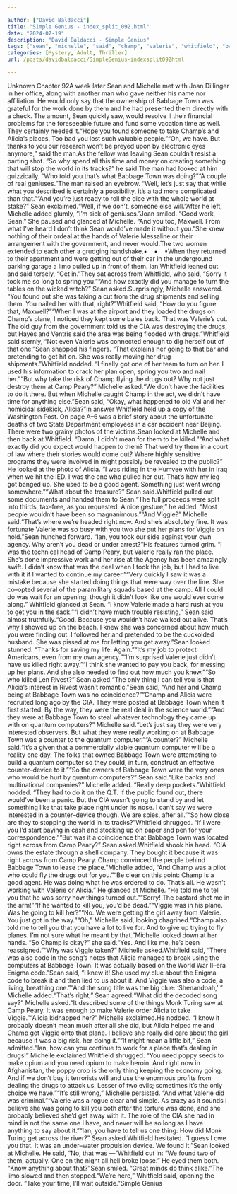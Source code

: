 ```yaml
---

author: ["David Baldacci"]
title: "Simple Genius - index_split_092.html"
date: "2024-07-19"
description: "David Baldacci - Simple Genius"
tags: ["sean", "michelle", "said", "champ", "valerie", "whitfield", "babbage", "town", "alicia", "would", "drug", "right", "one", "two", "get", "say", "looked", "camp", "viggie", "thing", "found", "take", "u", "cia", "going"]
categories: [Mystery, Adult, Thriller]
url: /posts/davidbaldacci/SimpleGenius-indexsplit092html

---
```



Unknown
Chapter 92A week later Sean and Michelle met with Joan Dillinger in her office, along with another man who gave neither his name nor affiliation. He would only say that the ownership of Babbage Town was grateful for the work done by them and he had presented them directly with a check. The amount, Sean quickly saw, would resolve ll their financial problems for the foreseeable future and fund some vacation time as well. They certainly needed it.“Hope you found someone to take Champ’s and Alicia’s places. Too bad you lost such valuable people.”“Oh, we have. But thanks to you our research won’t be preyed upon by electronic eyes anymore,” said the man.As the fellow was leaving Sean couldn’t resist a parting shot. “So why spend all this time and money on creating something that will stop the world in its tracks?” he said.The man had looked at him quizzically. “Who told you that’s what Babbage Town was doing?”“A couple of real geniuses.”The man raised an eyebrow. “Well, let’s just say that while what you described is certainly a possibility, it’s a tad more complicated than that.”“And you’re just ready to roll the dice with the whole world at stake?” Sean exclaimed.“Well, if we don’t, someone else will.”After he left, Michelle added glumly, “I’m sick of geniuses.”Joan smiled. “Good work, Sean.” She paused and glanced at Michelle. “And you too, Maxwell. From what I’ve heard I don’t think Sean would’ve made it without you.”She knew nothing of their ordeal at the hands of Valerie Messaline or their arrangement with the government, and never would.The two women extended to each other a grudging handshake.•    •    •When they returned to their apartment and were getting out of their car in the underground parking garage a limo pulled up in front of them. Ian Whitfield leaned out and said tersely, “Get in.”They sat across from Whitfield, who said, “Sorry it took me so long to spring you.”“And how exactly did you manage to turn the tables on the wicked witch?” Sean asked.Surprisingly, Michelle answered. “You found out she was taking a cut from the drug shipments and selling them. You nailed her with that, right?”Whitfield said, “How do you figure that, Maxwell?”“When I was at the airport and they loaded the drugs on Champ’s plane, I noticed they kept some bales back. That was Valerie’s cut. The old guy from the government told us the CIA was destroying the drugs, but Hayes and Ventris said the area was being flooded with drugs.”Whitfield said sternly, “Not even Valerie was connected enough to dig herself out of that one.”Sean snapped his fingers. “That explains her going to that bar and pretending to get hit on. She was really moving her drug shipments.”Whitfield nodded. “I finally got one of her team to turn on her. I used his information to crack her plan open, spring you two and nail her.”“But why take the risk of Champ flying the drugs out? Why not just destroy them at Camp Peary?” Michelle asked.“We don’t have the facilities to do it there. But when Michelle caught Champ in the act, we didn’t have time for anything else.”Sean said, “Okay, what happened to old Val and her homicidal sidekick, Alicia?”In answer Whitfield held up a copy of the Washington Post. On page A–6 was a brief story about the unfortunate deaths of two State Department employees in a car accident near Beijing. There were two grainy photos of the victims.Sean looked at Michelle and then back at Whitfield. “Damn, I didn’t mean for them to be killed.”“And what exactly did you expect would happen to them? That we’d try them in a court of law where their stories would come out? Where highly sensitive programs they were involved in might possibly be revealed to the public?” He looked at the photo of Alicia. “I was riding in the Humvee with her in Iraq when we hit the IED. I was the one who pulled her out. That’s how my leg got banged up. She used to be a good agent. Something just went wrong somewhere.”“What about the treasure?” Sean said.Whitfield pulled out some documents and handed them to Sean.“The full proceeds were split into thirds, tax–free, as you requested. A nice gesture,” he added. “Most people wouldn’t have been so magnanimous.”“And Viggie?” Michelle said.“That’s where we’re headed right now. And she’s absolutely fine. It was fortunate Valerie was so busy with you two she put her plans for Viggie on hold.”Sean hunched forward. “Ian, you took our side against your own agency. Why aren’t you dead or under arrest?”His features turned grim. “I was the technical head of Camp Peary, but Valerie really ran the place. She’s done impressive work and her rise at the Agency has been amazingly swift. I didn’t know that was the deal when I took the job, but I had to live with it if I wanted to continue my career.”“Very quickly I saw it was a mistake because she started doing things that were way over the line. She co–opted several of the paramilitary squads based at the camp. All I could do was wait for an opening, though it didn’t look like one would ever come along.” Whitfield glanced at Sean. “I know Valerie made a hard rush at you to get you in the sack.”“I didn’t have much trouble resisting,” Sean said almost truthfully.“Good. Because you wouldn’t have walked out alive. That’s why I showed up on the beach. I knew she was concerned about how much you were finding out. I followed her and pretended to be the cuckolded husband. She was pissed at me for letting you get away.”Sean looked stunned. “Thanks for saving my life. Again.”“It’s my job to protect Americans, even from my own agency.”“I’m surprised Valerie just didn’t have us killed right away.”“I think she wanted to pay you back, for messing up her plans. And she also needed to find out how much you knew.”“So who killed Len Rivest?” Sean asked.“The only thing I can tell you is that Alicia’s interest in Rivest wasn’t romantic.”Sean said, “And her and Champ being at Babbage Town was no coincidence?”“Champ and Alicia were recruited long ago by the CIA. They were posted at Babbage Town when it first started. By the way, they were the real deal in the science world.”“And they were at Babbage Town to steal whatever technology they came up with on quantum computers?” Michelle said.“Let’s just say they were very interested observers. But what they were really working on at Babbage Town was a counter to the quantum computer.”“A counter?” Michelle said.“It’s a given that a commercially viable quantum computer will be a reality one day. The folks that owned Babbage Town were attempting to build a quantum computer so they could, in turn, construct an effective counter–device to it.”“So the owners of Babbage Town were the very ones who would be hurt by quantum computers?” Sean said.“Like banks and multinational companies?” Michelle added. “Really deep pockets.”Whitfield nodded. “They had to do it on the Q.T. If the public found out, there would’ve been a panic. But the CIA wasn’t going to stand by and let something like that take place right under its nose. I can’t say we were interested in a counter–device though. We are spies, after all.”“So how close are they to stopping the world in its tracks?”Whitfield shrugged. “If I were you I’d start paying in cash and stocking up on paper and pen for your correspondence.”“But was it a coincidence that Babbage Town was located right across from Camp Peary?” Sean asked.Whitfield shook his head. “CIA owns the estate through a shell company. They bought it because it was right across from Camp Peary. Champ convinced the people behind Babbage Town to lease the place.”Michelle added, “And Champ was a pilot who could fly the drugs out for you.”“Be clear on this point: Champ is a good agent. He was doing what he was ordered to do. That’s all. He wasn’t working with Valerie or Alicia.” He glanced at Michelle. “He told me to tell you that he was sorry how things turned out.”“Sorry! The bastard shot me in the arm!”“If he wanted to kill you, you’d be dead.”“Viggie was in his plane. Was he going to kill her?”“No. We were getting the girl away from Valerie. You just got in the way.”“Oh,” Michelle said, looking chagrined.“Champ also told me to tell you that you have a lot to live for. And to give up trying to fly planes. I’m not sure what he meant by that.”Michelle looked down at her hands. “So Champ is okay?” she said.“Yes. And like me, he’s been reassigned.”“Why was Viggie taken?” Michelle asked.Whitfield said, “There was also code in the song’s notes that Alicia managed to break using the computers at Babbage Town. It was actually based on the World War II–era Enigma code.”Sean said, “I knew it! She used my clue about the Enigma code to break it and then lied to us about it. And Viggie was also a code, a living, breathing one.”“And the song title was the big clue: ‘Shenandoah,’ ” Michelle added.“That’s right,” Sean agreed.“What did the decoded song say?” Michelle asked.“It described some of the things Monk Turing saw at Camp Peary. It was enough to make Valerie order Alicia to take Viggie.”“Alicia kidnapped her?” Michelle exclaimed.He nodded. “I know it probably doesn’t mean much after all she did, but Alicia helped me and Champ get Viggie onto that plane. I believe she really did care about the girl because it was a big risk, her doing it.”“It might mean a little bit,” Sean admitted.“Ian, how can you continue to work for a place that’s dealing in drugs!” Michelle exclaimed.Whitfield shrugged. “You need poppy seeds to make opium and you need opium to make heroin. And right now in Afghanistan, the poppy crop is the only thing keeping the economy going. And if we don’t buy it terrorists will and use the enormous profits from dealing the drugs to attack us. Lesser of two evils; sometimes it’s the only choice we have.”“It’s still wrong,” Michelle persisted. “And what Valerie did was criminal.”“Valerie was a rogue clear and simple. As crazy as it sounds I believe she was going to kill you both after the torture was done, and she probably believed she’d get away with it. The role of the CIA she had in mind is not the same one I have, and never will be so long as I have anything to say about it.”“Ian, you have to tell us one thing: How did Monk Turing get across the river?” Sean asked.Whitfield hesitated. “I guess I owe you that. It was an under–water propulsion device. We found it.”Sean looked at Michelle. He said, “No, that was —”Whitfield cut in: “We found two of them, actually. One on the night all hell broke loose.” He eyed them both. “Know anything about that?”Sean smiled. “Great minds do think alike.”The limo slowed and then stopped.“We’re here,” Whitfield said, opening the door. “Take your time, I’ll wait outside.”Simple Genius
